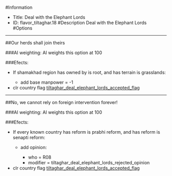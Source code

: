 #Information
 - Title: Deal with the Elephant Lords
 - ID: flavor_tiltaghar.18
#Description
Deal with the Elephant Lords
#Options

___
##Our herds shall join theirs

###AI weighting:
AI weights this option at 100


###Efects:<ul><li>If shamakhad region has owned by is root, and  has terrain is grasslands:</li><ul><li>add base manpower = -1</li></ul><li>clr country flag [tiltaghar_deal_elephant_lords_accepted_flag](../flags/tiltaghar_deal_elephant_lords_accepted_flag.md)</li></ul>

___
##No, we cannot rely on foreign intervention forever!

###AI weighting:
AI weights this option at 100


###Efects:<ul><li>If every known country has reform is prabhi reform, and has reform is senapti reform:</li><ul><li>add opinion:</li><ul><li>who = R08</li><li>modifier = tiltaghar_deal_elephant_lords_rejected_opinion</li></ul></ul><li>clr country flag [tiltaghar_deal_elephant_lords_accepted_flag](../flags/tiltaghar_deal_elephant_lords_accepted_flag.md)</li></ul>
